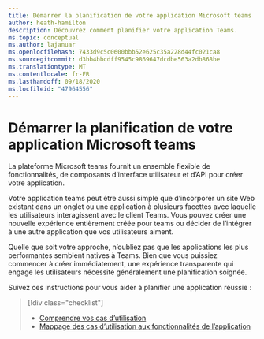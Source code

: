 ```yaml
---
title: Démarrer la planification de votre application Microsoft teams
author: heath-hamilton
description: Découvrez comment planifier votre application Teams.
ms.topic: conceptual
ms.author: lajanuar
ms.openlocfilehash: 7433d9c5c0600bbb52e625c35a228d44fc021ca8
ms.sourcegitcommit: d3bb4bbcdff9545c9869647dcdbe563a2db868be
ms.translationtype: MT
ms.contentlocale: fr-FR
ms.lasthandoff: 09/18/2020
ms.locfileid: "47964556"
---
```

# <a name="start-planning-your-microsoft-teams-app"></a>Démarrer la planification de votre application Microsoft teams

La plateforme Microsoft teams fournit un ensemble flexible de fonctionnalités, de composants d’interface utilisateur et d’API pour créer votre application.

Votre application teams peut être aussi simple que d’incorporer un site Web existant dans un onglet ou une application à plusieurs facettes avec laquelle les utilisateurs interagissent avec le client Teams. Vous pouvez créer une nouvelle expérience entièrement créée pour teams ou décider de l’intégrer à une autre application que vos utilisateurs aiment.

Quelle que soit votre approche, n’oubliez pas que les applications les plus performantes semblent natives à Teams. Bien que vous puissiez commencer à créer immédiatement, une expérience transparente qui engage les utilisateurs nécessite généralement une planification soignée.

Suivez ces instructions pour vous aider à planifier une application réussie :

> [!div class="checklist"]
>
> * [Comprendre vos cas d’utilisation](../../concepts/design/understand-use-cases.md)
> * [Mappage des cas d’utilisation aux fonctionnalités de l’application](../../concepts/design/map-use-cases.md)
